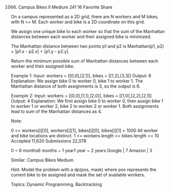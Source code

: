 1066. Campus Bikes II
Medium 241 16 Favorite Share

On a campus represented as a 2D grid, there are N workers and M bikes, with N <= M. Each worker and bike is a 2D coordinate on this grid.

We assign one unique bike to each worker so that the sum of the Manhattan distances between each worker and their assigned bike is minimized.

The Manhattan distance between two points p1 and p2 is Manhattan(p1, p2) = |p1.x - p2.x| + |p1.y - p2.y|.

Return the minimum possible sum of Manhattan distances between each worker and their assigned bike.

Example 1:
Input: workers = [[0,0],[2,1]], bikes = [[1,2],[3,3]]
Output: 6
Explanation: 
We assign bike 0 to worker 0, bike 1 to worker 1. The Manhattan distance of both assignments is 3, so the output is 6.

Example 2:
Input: workers = [[0,0],[1,1],[2,0]], bikes = [[1,0],[2,2],[2,1]]
Output: 4
Explanation: 
We first assign bike 0 to worker 0, then assign bike 1 to worker 1 or worker 2, bike 2 to worker 2 or worker 1. Both assignments lead to sum of the Manhattan distances as 4.
 
Note:

0 <= workers[i][0], workers[i][1], bikes[i][0], bikes[i][1] < 1000
All worker and bike locations are distinct.
1 <= workers.length <= bikes.length <= 10
Accepted 11,620
Submissions 22,078

0 ~ 6 months6 months ~ 1 year1 year ~ 2 years
Google | 7 Amazon | 3

Similar:
Campus Bikes Medium

Hint:
Model the problem with a dp(pos, mask) where pos represents the current bike to be assigned and mask the set of available workers.

Topics:
Dynamic Programming, Backtracking
